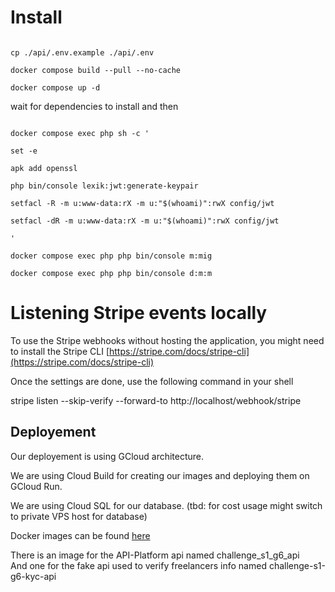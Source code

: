 
# Install

  

```

cp ./api/.env.example ./api/.env

docker compose build --pull --no-cache

docker compose up -d

```

  

wait for dependencies to install and then

  

```

docker compose exec php sh -c '

set -e

apk add openssl

php bin/console lexik:jwt:generate-keypair

setfacl -R -m u:www-data:rX -m u:"$(whoami)":rwX config/jwt

setfacl -dR -m u:www-data:rX -m u:"$(whoami)":rwX config/jwt

'

docker compose exec php php bin/console m:mig

docker compose exec php php bin/console d:m:m

```
# Listening Stripe events locally

To use the Stripe webhooks without hosting the application, you might need to install the Stripe CLI  [https://stripe.com/docs/stripe-cli](https://stripe.com/docs/stripe-cli)

Once the settings are done, use the following command in your shell

stripe listen --skip-verify --forward-to http://localhost/webhook/stripe

## Deployement

Our deployement is using GCloud architecture.

We are using Cloud Build for creating our images and deploying them on GCloud Run.

We are using Cloud SQL for our database. (tbd: for cost usage might switch to private VPS host for database)

Docker images can be found [here]([eu.gcr.io/challenge-s1/challenge_s1_g6_api])

There is an image for the API-Platform api named challenge_s1_g6_api \
And one for the fake api used to verify freelancers info named challenge-s1-g6-kyc-api